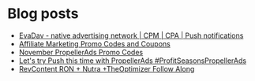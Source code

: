 # Blog posts
<!-- BLOG-POST-LIST:START -->
- [EvaDav - native advertising network | CPM | CPA | Push notifications](https://afflift.com/f/threads/evadav-native-advertising-network-cpm-cpa-push-notifications.1501/)
- [Affiliate Marketing Promo Codes and Coupons](https://afflift.com/f/threads/affiliate-marketing-promo-codes-and-coupons.587/)
- [November PropellerAds Promo Codes](https://afflift.com/f/threads/november-propellerads-promo-codes.9920/)
- [Let&#39;s try Push this time with PropellerAds #ProfitSeasonsPropellerAds](https://afflift.com/f/threads/lets-try-push-this-time-with-propellerads-profitseasonspropellerads.9952/)
- [RevContent RON + Nutra +TheOptimizer Follow Along](https://afflift.com/f/threads/revcontent-ron-nutra-theoptimizer-follow-along.7210/)
<!-- BLOG-POST-LIST:END -->
